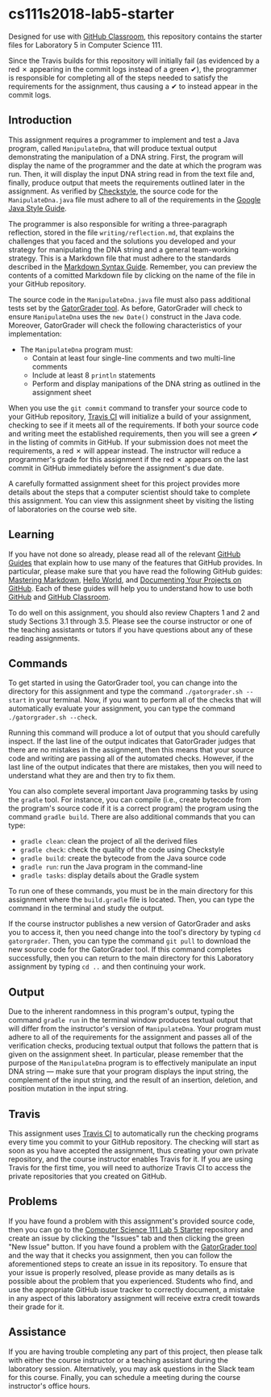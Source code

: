 
# cs111s2018-lab5-starter

Designed for use with [GitHub Classroom](https://classroom.github.com/), this
repository contains the starter files for Laboratory 5 in Computer Science 111.

Since the Travis builds for this repository will initially fail (as evidenced by
a red &#x2717; appearing in the commit logs instead of a green &#x2714;), the
programmer is responsible for completing all of the steps needed to satisfy the
requirements for the assignment, thus causing a &#x2714; to instead appear in
the commit logs.


## Introduction

This assignment requires a programmer to implement and test a Java program,
called `ManipulateDna`, that will produce textual output demonstrating the
manipulation of a DNA string. First, the program will display the name of the
programmer and the date at which the program was run. Then, it will display the
input DNA string read in from the text file and, finally, produce output that meets the requirements
outlined later in the assignment. As verified by
[Checkstyle](https://github.com/checkstyle/checkstyle), the source code for the
`ManipulateDna.java` file must adhere to all of the requirements in the [Google
Java Style Guide](https://google.github.io/styleguide/javaguide.html).

The programmer is also responsible for writing a three-paragraph reflection,
stored in the file `writing/reflection.md`, that explains the challenges that
you faced and the solutions you developed and your strategy for manipulating the
DNA string and a general team-working strategy. 
This is a Markdown file that must adhere to the standards described
in the [Markdown Syntax
Guide](https://guides.github.com/features/mastering-markdown/). Remember, you
can preview the contents of a comitted Markdown file by clicking on the name of
the file in your GitHub repository. 

The source code in the `ManipulateDna.java` file must also pass additional tests
set by the [GatorGrader tool](https://github.com/gkapfham/gatorgrader). As
before, GatorGrader will check to ensure `ManipulateDna` uses the `new Date()`
construct in the Java code. Moreover, GatorGrader will check the following
characteristics of your implementation:

* The `ManipulateDna` program must:
  * Contain at least four single-line comments and two multi-line comments
  * Include at least 8 `println` statements
  * Perform and display manipations of the DNA string as outlined in the
    assignment sheet

When you use the `git commit` command to transfer your source code to your
GitHub repository, [Travis CI](https://travis-ci.com/) will initialize a build
of your assignment, checking to see if it meets all of the requirements. If both
your source code and writing meet the established requirements, then you
will see a green &#x2714; in the listing of commits in GitHub. If your
submission does not meet the requirements, a red &#x2717; will appear instead.
The instructor will reduce a programmer's grade for this assignment if the red
&#x2717; appears on the last commit in GitHub immediately before the
assignment's due date.

A carefully formatted assignment sheet for this project provides more details
about the steps that a computer scientist should take to complete this
assignment. You can view this assignment sheet by visiting the listing of
laboratories on the course web site.

## Learning

If you have not done so already, please read all of the relevant [GitHub
Guides](https://guides.github.com/) that explain how to use many of the features
that GitHub provides. In particular, please make sure that you have read the
following GitHub guides: [Mastering
Markdown](https://guides.github.com/features/mastering-markdown/), [Hello
World](https://guides.github.com/activities/hello-world/), and [Documenting Your
Projects on GitHub](https://guides.github.com/features/wikis/). Each of these
guides will help you to understand how to use both [GitHub](http://github.com) and
[GitHub Classroom](https://classroom.github.com/).

To do well on this assignment, you should also review Chapters 1 and 2 and study
Sections 3.1 through 3.5. Please see the course instructor or one of the
teaching assistants or tutors if you have questions about any of these reading
assignments.

## Commands

To get started in using the GatorGrader tool, you can change into the directory
for this assignment and type the command `./gatorgrader.sh --start` in your
terminal. Now, if you want to perform all of the checks that will automatically
evaluate your assignment, you can type the command `./gatorgrader.sh --check`.

Running this command will produce a lot of output that you should carefully
inspect. If the last line of the output indicates that GatorGrader judges that
there are no mistakes in the assignment, then this means that your source code
and writing are passing all of the automated checks. However, if the last line
of the output indicates that there are mistakes, then you will need to
understand what they are and then try to fix them.

You can also complete several important Java programming tasks by using the
`gradle` tool. For instance, you can compile (i.e., create bytecode from the
program's source code if it is a correct program) the program using the command
`gradle build`. There are also additional commands that you can type:

* `gradle clean`: clean the project of all the derived files
* `gradle check`: check the quality of the code using Checkstyle
* `gradle build`: create the bytecode from the Java source code
* `gradle run`: run the Java program in the command-line
* `gradle tasks`: display details about the Gradle system

To run one of these commands, you must be in the main directory for this
assignment where the `build.gradle` file is located. Then, you can type the
command in the terminal and study the output.

If the course instructor publishes a new version of GatorGrader and asks you to
access it, then you need change into the tool's directory by typing `cd
gatorgrader`. Then, you can type the command `git pull` to download the new
source code for the GatorGrader tool. If this command completes successfully,
then you can return to the main directory for this Laboratory assignment by
typing `cd ..` and then continuing your work.

## Output

Due to the inherent randomness in this program's output, typing the command
`gradle run` in the terminal window produces textual output that will differ
from the instructor's version of `ManipulateDna`. Your program must adhere to
all of the requirements for the assignment and passes all of the verification
checks, producing textual output that follows the pattern that is given on the
assignment sheet. In particular, please remember that the purpose of the
`ManipulateDna` program is to effectively manipulate an input DNA string &mdash;
make sure that your program displays the input string, the complement of the
input string, and the result of an insertion, deletion, and position mutation in
the input string.

## Travis

This assignment uses [Travis CI](https://travis-ci.com/) to automatically run
the checking programs every time you commit to your GitHub repository. The
checking will start as soon as you have accepted the assignment, thus creating
your own private repository, and the course instructor enables Travis for it. If
you are using Travis for the first time, you will need to authorize Travis CI to
access the private repositories that you created on GitHub.

## Problems

If you have found a problem with this assignment's provided source code, then
you can go to the [Computer Science 111 Lab 5
Starter](https://github.com/Allegheny-Computer-Science-111-S2018/cs111s2018-lab5-starter)
repository and create an issue by clicking the "Issues" tab and then clicking
the green "New Issue" button. If you have found a problem with the [GatorGrader
tool](https://github.com/gkapfham/gatorgrader) and the way that it checks you
assignment, then you can follow the aforementioned steps to create an issue in
its repository. To ensure that your issue is properly resolved, please provide
as many details as is possible about the problem that you experienced. 
Students who find, and use the appropriate GitHub issue tracker to correctly
document, a mistake in any aspect of this laboratory assignment will receive
extra credit towards their grade for it.

## Assistance

If you are having trouble completing any part of this project, then please talk
with either the course instructor or a teaching assistant during the laboratory
session. Alternatively, you may ask questions in the Slack team for this
course. Finally, you can schedule a meeting during the course instructor's
office hours.
